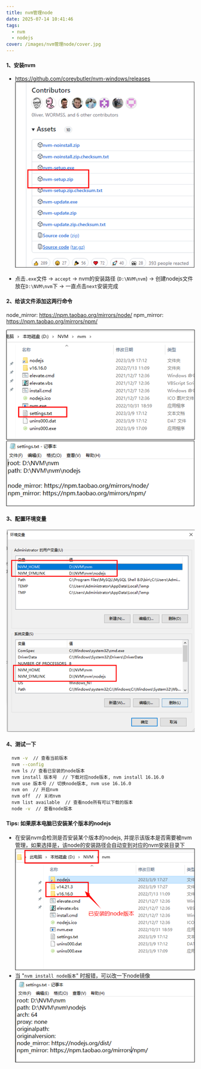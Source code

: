 ```yaml
---
title: nvm管理node
date: 2025-07-14 10:41:46
tags:
  - nvm
  - nodejs
cover: /images/nvm管理node/cover.jpg
---
```


#### 1、安装nvm 
+ https://github.com/coreybutler/nvm-windows/releases
![](images/nvm管理node/node.png)

+ 点击`.exe`文件 → `accept` → nvm的安装路径 (`D:\NVM\nvm`) → 创建nodejs文件放在`D:\NVM\nvm`下 → 一直点击`next`安装完成

#### 2、给该文件添加这两行命令
node_mirror: https://npm.taobao.org/mirrors/node/
npm_mirror: https://npm.taobao.org/mirrors/npm/

![](images/nvm管理node/nvms1.png)
![](images/nvm管理node/nvms2.png)

#### 3、配置环境变量
![](images/nvm管理node/path1.png)

#### 4、测试一下
```bash
  nvm -v  // 查看当前版本
  nvm --config 
  nvm ls // 查看已安装的node版本
  nvm install 版本号  // 下载对应node版本, nvm install 16.16.0
  nvm use 版本号 // 切换node版本, nvm use 16.16.0
  nvm on  // 开启nvm
  nvm off  // 关闭nvm
  nvm list available  // 查看node所有可以下载的版本
  node -v  // 查看node版本
```

#### Tips: 如果原本电脑已安装某个版本的nodejs
* 在安装nvm会检测是否安装某个版本的nodejs, 并提示该版本是否需要被nvm管理，如果选择是，该node的安装路径会自动变到对应的nvm安装目录下
![](images/nvm管理node/nvms3.png)
* 当 "`nvm install node版本`" 时报错，可以改一下node镜像
![](images/nvm管理node/path2.png)

